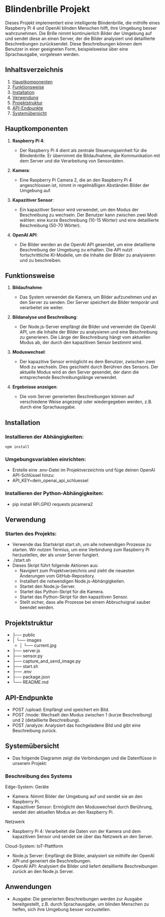 # Blindenbrille Projekt

Dieses Projekt implementiert eine intelligente Blindenbrille, die mithilfe eines Raspberry Pi 4 und OpenAI blinden Menschen hilft, ihre Umgebung besser wahrzunehmen. Die Brille nimmt kontinuierlich Bilder der Umgebung auf und sendet diese an einen Server, der die Bilder analysiert und detaillierte Beschreibungen zurücksendet. Diese Beschreibungen können dem Benutzer in einer geeigneten Form, beispielsweise über eine Sprachausgabe, vorgelesen werden.

## Inhaltsverzeichnis

1. [Hauptkomponenten](#hauptkomponenten)
2. [Funktionsweise](#funktionsweise)
3. [Installation](#installation)
4. [Verwendung](#verwendung)
5. [Projektstruktur](#projektstruktur)
6. [API-Endpunkte](#api-endpunkte)
7. [Systemübersicht](#systemübersicht)

## Hauptkomponenten

1. **Raspberry Pi 4**:
   - Der Raspberry Pi 4 dient als zentrale Steuerungseinheit für die Blindenbrille. Er übernimmt die Bildaufnahme, die Kommunikation mit dem Server und die Verarbeitung von Sensordaten.

2. **Kamera**:
   - Eine Raspberry Pi Camera 2, die an den Raspberry Pi 4 angeschlossen ist, nimmt in regelmäßigen Abständen Bilder der Umgebung auf.

3. **Kapazitiver Sensor**:
   - Ein kapazitiver Sensor wird verwendet, um den Modus der Beschreibung zu wechseln. Der Benutzer kann zwischen zwei Modi wählen: eine kurze Beschreibung (10-15 Wörter) und eine detaillierte Beschreibung (50-70 Wörter).

4. **OpenAI API**:
   - Die Bilder werden an die OpenAI API gesendet, um eine detaillierte Beschreibung der Umgebung zu erhalten. Die API nutzt fortschrittliche KI-Modelle, um die Inhalte der Bilder zu analysieren und zu beschreiben.

## Funktionsweise

1. **Bildaufnahme**:
   - Das System verwendet die Kamera, um Bilder aufzunehmen und an den Server zu senden. Der Server speichert die Bilder temporär und verarbeitet sie weiter.

2. **Bildanalyse und Beschreibung**:
   - Der Node.js-Server empfängt die Bilder und verwendet die OpenAI API, um die Inhalte der Bilder zu analysieren und eine Beschreibung zu generieren. Die Länge der Beschreibung hängt vom aktuellen Modus ab, der durch den kapazitiven Sensor bestimmt wird.

3. **Moduswechsel**:
   - Der kapazitive Sensor ermöglicht es dem Benutzer, zwischen zwei Modi zu wechseln. Dies geschieht durch Berühren des Sensors. Der aktuelle Modus wird an den Server gesendet, der dann die entsprechende Beschreibungslänge verwendet.

4. **Ergebnisse anzeigen**:
   - Die vom Server generierten Beschreibungen können auf verschiedene Weise angezeigt oder wiedergegeben werden, z.B. durch eine Sprachausgabe.

## Installation

### Installieren der Abhängigkeiten:
    npm install

### Umgebungsvariablen einrichten:
 - Erstelle eine .env-Datei im Projektverzeichnis und füge deinen OpenAI API-Schlüssel hinzu:
 - API_KEY=dein_openai_api_schluessel
### Installieren der Python-Abhängigkeiten:
 - pip install RPi.GPIO requests picamera2

## Verwendung

### Starten des Projekts:
 - Verwende das Startskript start.sh, um alle notwendigen Prozesse zu starten. Wir nutzen    Termius, um eine Verbindung zum Raspberry Pi herzustellen, der als unser Server fungiert.
 - ./start.sh
- Dieses Skript führt folgende Aktionen aus:
    - Navigiert zum Projektverzeichnis und zieht die neuesten Änderungen vom GitHub-Repository.
    - Installiert die notwendigen Node.js-Abhängigkeiten.
    - Startet den Node.js-Server.
    - Startet das Python-Skript für die Kamera.
    - Startet das Python-Skript für den kapazitiven Sensor.
    - Stellt sicher, dass alle Prozesse bei einem Abbruchsignal sauber beendet werden.

## Projektstruktur

- ├── public
- │   └── images
    - │       └── current.jpg
- ├── server.js
- ├── sensor.py
- ├── capture_and_send_image.py
- ├── start.sh
- ├── .env
- ├── package.json
- └── README.md

## API-Endpunkte
- POST /upload: Empfängt und speichert ein Bild.
- POST /mode: Wechselt den Modus zwischen 1 (kurze Beschreibung) und 2 (detaillierte Beschreibung).
- POST /analyze: Analysiert das hochgeladene Bild und gibt eine Beschreibung zurück.

## Systemübersicht
- Das folgende Diagramm zeigt die Verbindungen und die Datenflüsse in unserem Projekt:


### Beschreibung des Systems

Edge-System: Geräte
- Kamera: Nimmt Bilder der Umgebung auf und sendet sie an den Raspberry Pi.
- Kapazitiver Sensor: Ermöglicht den Moduswechsel durch Berührung, sendet den aktuellen Modus an den Raspberry Pi.

Netzwerk
- Raspberry Pi 4: Verarbeitet die Daten von der Kamera und dem kapazitiven Sensor und sendet sie über das Netzwerk an den Server.

Cloud-System: IoT-Plattform
- Node.js Server: Empfängt die Bilder, analysiert sie mithilfe der OpenAI API und generiert die Beschreibungen.
- OpenAI API: Analysiert die Bilder und liefert detaillierte Beschreibungen zurück an den Node.js Server.

## Anwendungen
 - Ausgabe: Die generierten Beschreibungen werden zur Ausgabe bereitgestellt, z.B. durch Sprachausgabe, um blinden Menschen zu helfen, sich ihre Umgebung besser vorzustellen.

